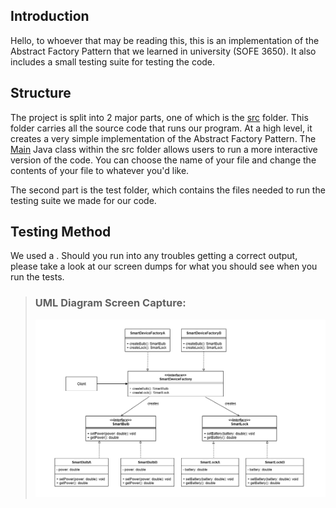 ## Introduction
Hello, to whoever that may be reading this, this is an implementation of the Abstract Factory Pattern that we learned in 
university (SOFE 3650). It also includes a small testing suite for testing the code.

## Structure 
The project is split into 2 major parts, one of which is the [src](src) folder. This folder carries all the source code 
that runs our program. At a high level, it creates a very simple implementation of the Abstract Factory Pattern.
The [Main](src/Main.java) Java class within the src folder allows users to run a more interactive version of the code. 
You can choose the name of your file and change the contents of your file to whatever you'd like. 

The second part is the test folder, which contains the files needed to run the testing suite we made for our code.

## Testing Method
We used a . Should you run into any troubles getting a correct output, please take a look at our screen dumps for what 
you should see when you run the tests.

>### UML Diagram Screen Capture:
> 
>![Alt text](screencaptures/AbstractFactory_UML.png?raw=true "Abstract Factory UML")
